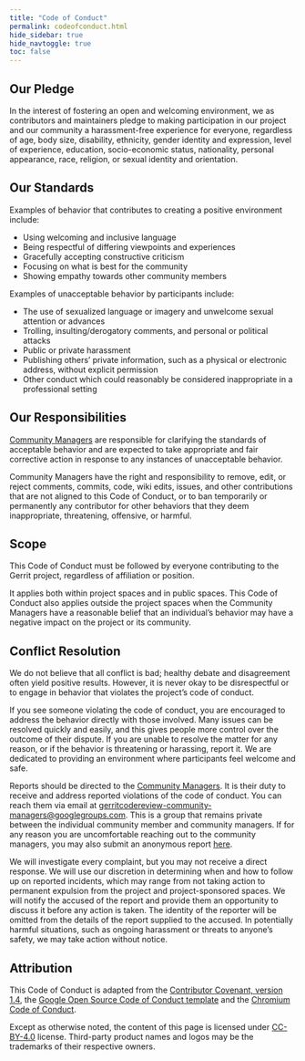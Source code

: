 ```yaml
---
title: "Code of Conduct"
permalink: codeofconduct.html
hide_sidebar: true
hide_navtoggle: true
toc: false
---
```


## Our Pledge

In the interest of fostering an open and welcoming environment, we as
contributors and maintainers pledge to making participation in our project and
our community a harassment-free experience for everyone, regardless of age, body
size, disability, ethnicity, gender identity and expression, level of
experience, education, socio-economic status, nationality, personal appearance,
race, religion, or sexual identity and orientation.

## Our Standards

Examples of behavior that contributes to creating a positive environment
include:

- Using welcoming and inclusive language
- Being respectful of differing viewpoints and experiences
- Gracefully accepting constructive criticism
- Focusing on what is best for the community
- Showing empathy towards other community members

Examples of unacceptable behavior by participants include:

- The use of sexualized language or imagery and unwelcome sexual attention or
  advances
- Trolling, insulting/derogatory comments, and personal or political attacks
- Public or private harassment
- Publishing others’ private information, such as a physical or electronic
  address, without explicit permission
- Other conduct which could reasonably be considered inappropriate in a
  professional setting

## Our Responsibilities

[Community Managers](/members.html#community-managers) are responsible for
clarifying the standards of acceptable behavior and are expected to take
appropriate and fair corrective action in response to any instances of
unacceptable behavior.

Community Managers have the right and responsibility to remove, edit, or reject
comments, commits, code, wiki edits, issues, and other contributions that are
not aligned to this Code of Conduct, or to ban temporarily or permanently any
contributor for other behaviors that they deem inappropriate, threatening,
offensive, or harmful.

## Scope

This Code of Conduct must be followed by everyone contributing to the Gerrit
project, regardless of affiliation or position.

It applies both within project spaces and in public spaces. This Code of Conduct
also applies outside the project spaces when the Community Managers have a
reasonable belief that an individual’s behavior may have a negative impact on
the project or its community.

## Conflict Resolution

We do not believe that all conflict is bad; healthy debate and disagreement
often yield positive results. However, it is never okay to be disrespectful or
to engage in behavior that violates the project’s code of conduct.

If you see someone violating the code of conduct, you are encouraged to address
the behavior directly with those involved. Many issues can be resolved quickly
and easily, and this gives people more control over the outcome of their
dispute. If you are unable to resolve the matter for any reason, or if the
behavior is threatening or harassing, report it. We are dedicated to providing
an environment where participants feel welcome and safe.

Reports should be directed to the [Community Managers](/members.html#community-managers).
It is their duty to receive and address reported violations of the code of
conduct. You can reach them via email at
[gerritcodereview-community-managers@googlegroups.com](mailto:gerritcodereview-community-managers@googlegroups.com).
This is a group that remains private between the individual community member and
community managers. If for any reason you are uncomfortable reaching out to the
community managers, you may also submit an anonymous report
[here](google-form/TBD).

We will investigate every complaint, but you may not receive a direct response.
We will use our discretion in determining when and how to follow up on reported
incidents, which may range from not taking action to permanent expulsion from
the project and project-sponsored spaces. We will notify the accused of the
report and provide them an opportunity to discuss it before any action is taken.
The identity of the reporter will be omitted from the details of the report
supplied to the accused. In potentially harmful situations, such as ongoing
harassment or threats to anyone’s safety, we may take action without notice.

## Attribution

This Code of Conduct is adapted from the [Contributor Covenant, version
1.4](https://www.contributor-covenant.org/version/1/4/code-of-conduct.html), the
[Google Open Source Code of Conduct
template](https://opensource.google.com/docs/releasing/template/CODE_OF_CONDUCT/)
and the [Chromium Code of
Conduct](https://chromium.googlesource.com/chromium/src/+/master/CODE_OF_CONDUCT.md).

Except as otherwise noted, the content of this page is licensed under
[CC-BY-4.0](https://creativecommons.org/licenses/by/4.0/) license. Third-party
product names and logos may be the trademarks of their respective owners.
